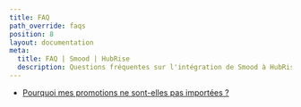 ```yaml
---
title: FAQ
path_override: faqs
position: 8
layout: documentation
meta:
  title: FAQ | Smood | HubRise
  description: Questions fréquentes sur l'intégration de Smood à HubRise.
---
```


- [Pourquoi mes promotions ne sont-elles pas importées ?](/apps/smood/faqs/deals-not-imported/)
